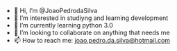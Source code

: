 - 👋 Hi, I’m @JoaoPedrodaSilva
- 👀 I’m interested in studiyng and learning development
- 🌱 I’m currently learning python 3.0
- 💞️ I’m looking to collaborate on anything that needs me
- 📫 How to reach me: joao.pedro.da.silva@hotmail.com
